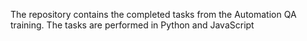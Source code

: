 The repository contains the completed tasks from the Automation QA training. 
The tasks are performed in Python and JavaScript